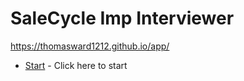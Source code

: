 # SaleCycle Imp Interviewer

https://thomasward1212.github.io/app/

* [Start](https://thomasward1212.github.io/app/) - Click here to start
